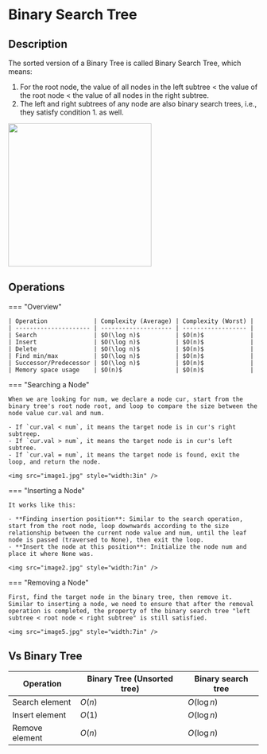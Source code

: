 # Binary Search Tree

## Description

The sorted version of a Binary Tree is called Binary Search Tree, which means:

1. For the root node, the value of all nodes in the left subtree < the value of the root node < the value of all nodes in the right subtree.
2. The left and right subtrees of any node are also binary search trees, i.e., they satisfy condition 1. as well.

<img src="image4.jpg" style="width:3in" />

## Operations

=== "Overview"

    | Operation             | Complexity (Average) | Complexity (Worst) |
    | --------------------- | -------------------- | ------------------ |
    | Search                | $O(\log n)$          | $O(n)$             |
    | Insert                | $O(\log n)$          | $O(n)$             |
    | Delete                | $O(\log n)$          | $O(n)$             |
    | Find min/max          | $O(\log n)$          | $O(n)$             |
    | Successor/Predecessor | $O(\log n)$          | $O(n)$             |
    | Memory space usage    | $O(n)$               | $O(n)$             |

=== "Searching a Node"

    When we are looking for num, we declare a node cur, start from the binary tree's root node root, and loop to compare the size between the node value cur.val and num.

    - If `cur.val < num`, it means the target node is in cur's right subtreep.
    - If `cur.val > num`, it means the target node is in cur's left subtree.
    - If `cur.val = num`, it means the target node is found, exit the loop, and return the node.

    <img src="image1.jpg" style="width:3in" />

=== "Inserting a Node"

    It works like this:

    - **Finding insertion position**: Similar to the search operation, start from the root node, loop downwards according to the size relationship between the current node value and num, until the leaf node is passed (traversed to None), then exit the loop.
    - **Insert the node at this position**: Initialize the node num and place it where None was.

    <img src="image2.jpg" style="width:7in" />

=== "Removing a Node"

    First, find the target node in the binary tree, then remove it.
    Similar to inserting a node, we need to ensure that after the removal operation is completed, the property of the binary search tree "left subtree < root node < right subtree" is still satisfied.

    <img src="image5.jpg" style="width:7in" />

## Vs Binary Tree

| Operation      | Binary Tree (Unsorted tree) | Binary search tree |
| -------------- | --------------------------- | ------------------ |
| Search element | $O(n)$                      | $O(\log n)$        |
| Insert element | $O(1)$                      | $O(\log n)$        |
| Remove element | $O(n)$                      | $O(\log n)$        |
